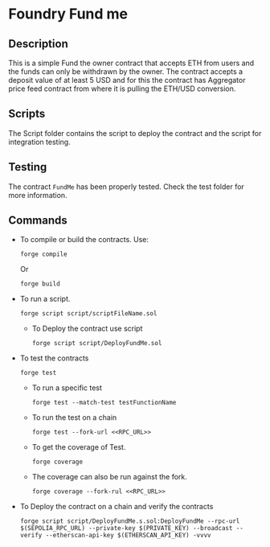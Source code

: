 # Foundry Fund me

## Description

This is a simple Fund the owner contract that accepts ETH from users and the funds can only be withdrawn by the owner. The contract accepts a deposit value of at least 5 USD and for this the contract has Aggregator price feed contract from where it is pulling the ETH/USD conversion.

## Scripts

The Script folder contains the script to deploy the contract and the script for integration testing.

## Testing

The contract `FundMe` has been properly tested. Check the test folder for more information.

## Commands

- To compile or build the contracts. Use:

  ```
  forge compile
  ```

  Or

  ```
  forge build
  ```

- To run a script.

  ```
  forge script script/scriptFileName.sol
  ```

  - To Deploy the contract use script

    ```
    forge script script/DeployFundMe.sol
    ```

- To test the contracts

  ```
  forge test
  ```

  - To run a specific test
    ```
    forge test --match-test testFunctionName
    ```
  - To run the test on a chain
    ```
    forge test --fork-url <<RPC_URL>>
    ```
  - To get the coverage of Test.
    ```
    forge coverage
    ```
  - The coverage can also be run against the fork.
    ```
    forge coverage --fork-rul <<RPC_URL>>
    ```

- To Deploy the contract on a chain and verify the contracts

  ```
  forge script script/DeployFundMe.s.sol:DeployFundMe --rpc-url $(SEPOLIA_RPC_URL) --private-key $(PRIVATE_KEY) --broadcast --verify --etherscan-api-key $(ETHERSCAN_API_KEY) -vvvv
  ```
